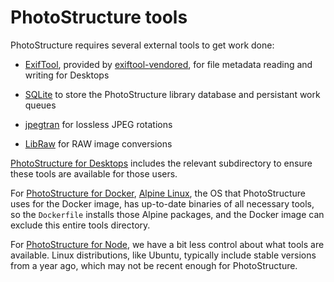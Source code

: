 # PhotoStructure tools

PhotoStructure requires several external tools to get work done:

- [ExifTool](https://exiftool.org/), provided by [exiftool-vendored](https://github.com/photostructure/exiftool-vendored.js), for file metadata reading and writing for Desktops

- [SQLite](https://sqlite.org/) to store the PhotoStructure library database and persistant work queues

- [jpegtran](https://libjpeg-turbo.org/) for lossless JPEG rotations

- [LibRaw](https://www.libraw.org/) for RAW image conversions

[PhotoStructure for Desktops](https://photostructure.com/install/) includes the relevant subdirectory to ensure these tools are available for those users.

For [PhotoStructure for Docker](https://photostructure.com/server/photostructure-for-docker/), [Alpine Linux](https://www.alpinelinux.org/), the OS that PhotoStructure uses for the Docker image, has up-to-date binaries of all necessary tools, so the `Dockerfile` installs those Alpine packages, and the Docker image can exclude this entire tools directory.

For [PhotoStructure for Node](https://photostructure.com/server/photostructure-for-node/), we have a bit less control about what tools are available. Linux distributions, like Ubuntu, typically include stable versions from a year ago, which may not be recent enough for PhotoStructure.
